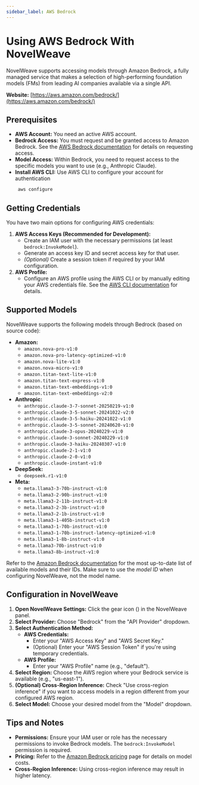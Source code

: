 ```yaml
---
sidebar_label: AWS Bedrock
---
```


# Using AWS Bedrock With NovelWeave

NovelWeave supports accessing models through Amazon Bedrock, a fully managed service that makes a selection of high-performing foundation models (FMs) from leading AI companies available via a single API.

**Website:** [https://aws.amazon.com/bedrock/](https://aws.amazon.com/bedrock/)

## Prerequisites

- **AWS Account:** You need an active AWS account.
- **Bedrock Access:** You must request and be granted access to Amazon Bedrock. See the [AWS Bedrock documentation](https://docs.aws.amazon.com/bedrock/latest/userguide/getting-started.html) for details on requesting access.
- **Model Access:** Within Bedrock, you need to request access to the specific models you want to use (e.g., Anthropic Claude).
- **Install AWS CLI:** Use AWS CLI to configure your account for authentication
    ```bash
     aws configure
    ```

## Getting Credentials

You have two main options for configuring AWS credentials:

1.  **AWS Access Keys (Recommended for Development):**
    - Create an IAM user with the necessary permissions (at least `bedrock:InvokeModel`).
    - Generate an access key ID and secret access key for that user.
    - _(Optional)_ Create a session token if required by your IAM configuration.
2.  **AWS Profile:**
    - Configure an AWS profile using the AWS CLI or by manually editing your AWS credentials file. See the [AWS CLI documentation](https://docs.aws.amazon.com/cli/latest/userguide/cli-configure-profiles.html) for details.

## Supported Models

NovelWeave supports the following models through Bedrock (based on source code):

- **Amazon:**
    - `amazon.nova-pro-v1:0`
    - `amazon.nova-pro-latency-optimized-v1:0`
    - `amazon.nova-lite-v1:0`
    - `amazon.nova-micro-v1:0`
    - `amazon.titan-text-lite-v1:0`
    - `amazon.titan-text-express-v1:0`
    - `amazon.titan-text-embeddings-v1:0`
    - `amazon.titan-text-embeddings-v2:0`
- **Anthropic:**
    - `anthropic.claude-3-7-sonnet-20250219-v1:0`
    - `anthropic.claude-3-5-sonnet-20241022-v2:0`
    - `anthropic.claude-3-5-haiku-20241022-v1:0`
    - `anthropic.claude-3-5-sonnet-20240620-v1:0`
    - `anthropic.claude-3-opus-20240229-v1:0`
    - `anthropic.claude-3-sonnet-20240229-v1:0`
    - `anthropic.claude-3-haiku-20240307-v1:0`
    - `anthropic.claude-2-1-v1:0`
    - `anthropic.claude-2-0-v1:0`
    - `anthropic.claude-instant-v1:0`
- **DeepSeek:**
    - `deepseek.r1-v1:0`
- **Meta:**
    - `meta.llama3-3-70b-instruct-v1:0`
    - `meta.llama3-2-90b-instruct-v1:0`
    - `meta.llama3-2-11b-instruct-v1:0`
    - `meta.llama3-2-3b-instruct-v1:0`
    - `meta.llama3-2-1b-instruct-v1:0`
    - `meta.llama3-1-405b-instruct-v1:0`
    - `meta.llama3-1-70b-instruct-v1:0`
    - `meta.llama3-1-70b-instruct-latency-optimized-v1:0`
    - `meta.llama3-1-8b-instruct-v1:0`
    - `meta.llama3-70b-instruct-v1:0`
    - `meta.llama3-8b-instruct-v1:0`

Refer to the [Amazon Bedrock documentation](https://docs.aws.amazon.com/bedrock/latest/userguide/models-supported.html) for the most up-to-date list of available models and their IDs. Make sure to use the _model ID_ when configuring NovelWeave, not the model name.

## Configuration in NovelWeave

1.  **Open NovelWeave Settings:** Click the gear icon (<Codicon name="gear" />) in the NovelWeave panel.
2.  **Select Provider:** Choose "Bedrock" from the "API Provider" dropdown.
3.  **Select Authentication Method:**
    - **AWS Credentials:**
        - Enter your "AWS Access Key" and "AWS Secret Key."
        - (Optional) Enter your "AWS Session Token" if you're using temporary credentials.
    - **AWS Profile:**
        - Enter your "AWS Profile" name (e.g., "default").
4.  **Select Region:** Choose the AWS region where your Bedrock service is available (e.g., "us-east-1").
5.  **(Optional) Cross-Region Inference:** Check "Use cross-region inference" if you want to access models in a region different from your configured AWS region.
6.  **Select Model:** Choose your desired model from the "Model" dropdown.

## Tips and Notes

- **Permissions:** Ensure your IAM user or role has the necessary permissions to invoke Bedrock models. The `bedrock:InvokeModel` permission is required.
- **Pricing:** Refer to the [Amazon Bedrock pricing](https://aws.amazon.com/bedrock/pricing/) page for details on model costs.
- **Cross-Region Inference:** Using cross-region inference may result in higher latency.
